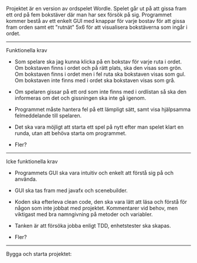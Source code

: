 

Projektet är en version av ordspelet Wordle. Spelet går ut på att gissa fram ett ord på fem bokstäver
där man har sex försök på sig. Programmet kommer bestå av ett enkelt GUI med knappar för varje bostav för att gissa
fram orden samt ett "rutnät" 5x6 för att visualisera bokstäverna som ingår i ordet. 

------------------------
Funktionella krav

- Som spelare ska jag kunna klicka på en bokstav för varje ruta i ordet. Om bokstaven finns i ordet och på rätt plats, ska den visas som grön. Om bokstaven finns i ordet men i fel ruta ska bokstaven visas som gul. Om bokstaven inte finns med i ordet ska bokstaven visas som grå.

- Om spelaren gissar på ett ord som inte finns med i ordlistan så ska den informeras om det och gissningen ska inte gå igenom.

- Programmet måste hantera fel på ett lämpligt sätt, samt visa hjälpsamma felmeddelande till spelaren.

- Det ska vara möjligt att starta ett spel på nytt efter man spelet klart en runda, utan att behöva starta om programmet.
 
- Fler?

------------------------

Icke funktionella krav

- Programmets GUI ska vara intuitiv och enkelt att förstå sig på och använda.

- GUI ska tas fram med javafx och scenebuilder.

- Koden ska efterleva clean code, den ska vara lätt att läsa och förstå för någon som inte jobbat med projektet. Kommentarer vid behov, men viktigast med bra namngivning på metoder och variabler.

- Tanken är att försöka jobba enligt TDD, enhetstester ska skapas.

- Fler?


------------------------
Bygga och starta projektet: